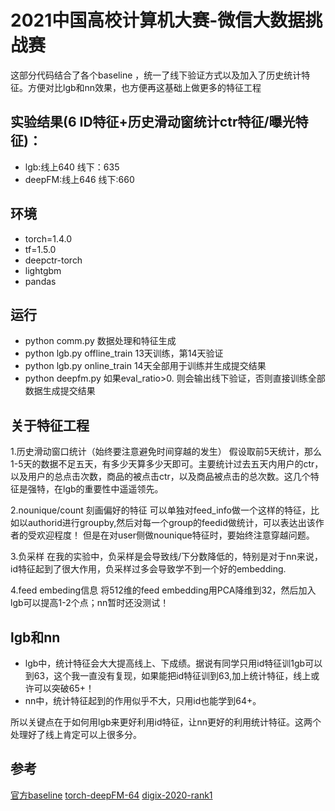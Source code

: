 # 2021中国高校计算机大赛-微信大数据挑战赛
这部分代码结合了各个baseline ，统一了线下验证方式以及加入了历史统计特征。方便对比lgb和nn效果，也方便再这基础上做更多的特征工程
## 实验结果(6 ID特征+历史滑动窗统计ctr特征/曝光特征)：
- lgb:线上640 线下：635
- deepFM:线上646 线下:660
## 环境
- torch=1.4.0
- tf=1.5.0
- deepctr-torch
- lightgbm
- pandas
## 运行

- python comm.py 数据处理和特征生成
- python lgb.py offline_train 13天训练，第14天验证
- python lgb.py online_train 14天全部用于训练并生成提交结果
- python deepfm.py 如果eval_ratio>0. 则会输出线下验证，否则直接训练全部数据生成提交结果


## 关于特征工程
1.历史滑动窗口统计（始终要注意避免时间穿越的发生）
假设取前5天统计，那么1-5天的数据不足五天，有多少天算多少天即可。主要统计过去五天内用户的ctr，以及用户的总点击次数，商品的被点击ctr，以及商品被点击的总次数。这几个特征是强特，在lgb的重要性中遥遥领先。

2.nounique/count 刻画偏好的特征
可以单独对feed_info做一个这样的特征，比如以authorid进行groupby,然后对每一个group的feedid做统计，可以表达出该作者的受欢迎程度！
但是在对user侧做nounique特征时，要始终注意穿越问题。

3.负采样
在我的实验中，负采样是会导致线/下分数降低的，特别是对于nn来说，id特征起到了很大作用，负采样过多会导致学不到一个好的embedding.

4.feed embeding信息
将512维的feed embedding用PCA降维到32，然后加入lgb可以提高1-2个点；nn暂时还没测试！
## lgb和nn
- lgb中，统计特征会大大提高线上、下成绩。据说有同学只用id特征训1gb可以到63，这个我一直没有复现，如果能把id特征训到63,加上统计特征，线上或许可以突破65+！
- nn中，统计特征起到的作用似乎不大，只用id也能学到64+。

所以关键点在于如何用lgb来更好利用id特征，让nn更好的利用统计特征。这两个处理好了线上肯定可以上很多分。


## 参考
[官方baseline]()
[torch-deepFM-64](https://developers.weixin.qq.com/community/minihome/article/doc/000a84418480380ae32c62e3d56413)
[digix-2020-rank1](https://github.com/digix2020/digix2020_ctr_rank1) 
